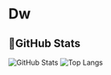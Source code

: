 # Dw
## 🏅GitHub Stats
![GitHub Stats](https://github-readme-stats.vercel.app/api?username=l3l0ch&theme=transparent&bg_color=000&border_color=30A3DC&show_icons=true&icon_color=30A3DC&title_color=E94D5F&text_color=FFF)
![Top Langs](https://github-readme-stats-git-masterrstaa-rickstaa.vercel.app/api/top-langs/?username=l3l0ch&layout=compact&bg_color=000&border_color=30A3DC&title_color=E94D5F&text_color=FFF)
